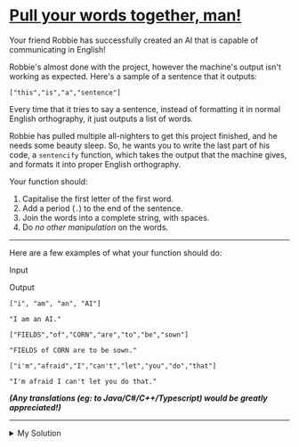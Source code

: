 # [Pull your words together, man!](https://www.codewars.com/kata/54fdadc8762e2e51e400032c)

Your friend Robbie has successfully created an AI that is capable of communicating in English!

Robbie's almost done with the project, however the machine's output isn't working as expected. Here's a sample of a
sentence that it outputs:

    ["this","is","a","sentence"]

Every time that it tries to say a sentence, instead of formatting it in normal English orthography, it just outputs a
list of words.

Robbie has pulled multiple all-nighters to get this project finished, and he needs some beauty sleep. So, he wants you
to write the last part of his code, a `sentencify` function, which takes the output that the machine gives, and formats
it into proper English orthography.

Your function should:

1. Capitalise the first letter of the first word.
2. Add a period (`.`) to the end of the sentence.
3. Join the words into a complete string, with spaces.
4. Do _no other manipulation_ on the words.

---

Here are a few examples of what your function should do:

Input

Output

`["i", "am", "an", "AI"]`

`"I am an AI."`

`["FIELDS","of","CORN","are","to","be","sown"]`

`"FIELDS of CORN are to be sown."`

`["i'm","afraid","I","can't","let","you","do","that"]`

`"I'm afraid I can't let you do that."`

**_(Any translations (eg: to Java/C#/C++/Typescript) would be greatly appreciated!)_**

---

<details><summary>My Solution</summary>

```js
function sentencify(words) {
  let sentence = words.join(" ");
  return sentence[0].toUpperCase() + sentence.slice(1) + ".";
}
```

</details>
